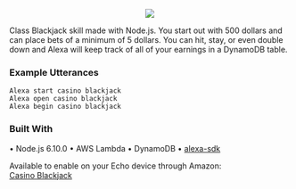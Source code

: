 <p align="center"><img src="https://images-na.ssl-images-amazon.com/images/I/71YHgRptfNL._SL210_QL95_.png"></p>

Class Blackjack skill made with Node.js. You start out with 500 dollars and can place bets of a minimum of 5 dollars. You can hit, stay, or even double down and Alexa will keep track of all of your earnings in a DynamoDB table.

### Example Utterances

```
Alexa start casino blackjack
Alexa open casino blackjack
Alexa begin casino blackjack
```

### Built With
• Node.js 6.10.0
• AWS Lambda
• DynamoDB
• <a href="https://github.com/alexa/alexa-skills-kit-sdk-for-nodejs">alexa-sdk</a>

Available to enable on your Echo device through Amazon:<br>
<a href="https://www.amazon.com/Colty-Casino-Blackjack/dp/B06XWPXGSV">Casino Blackjack</a>
